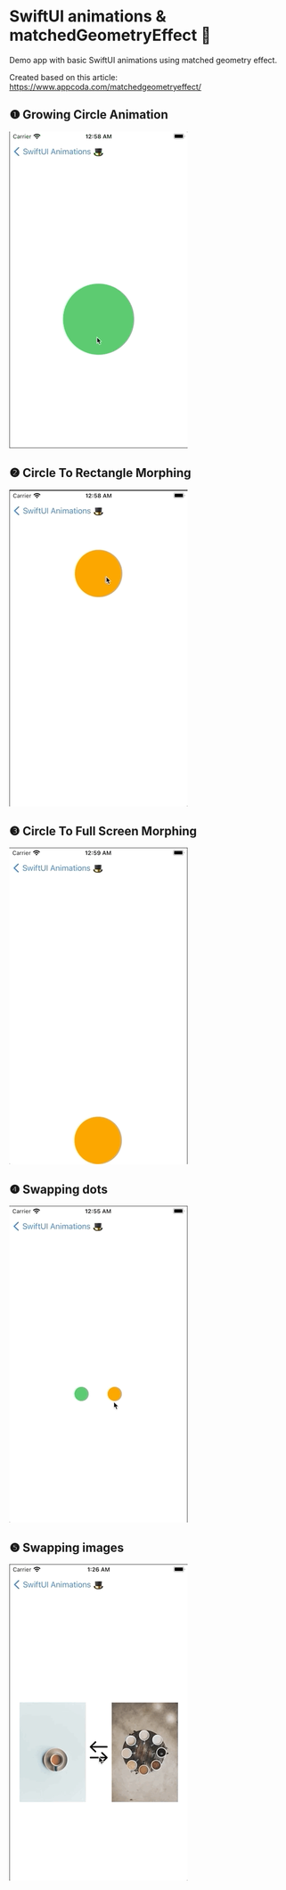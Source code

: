 # SwiftUI animations & matchedGeometryEffect 🎩

Demo app with basic SwiftUI animations using matched geometry effect.

Created based on this article: <https://www.appcoda.com/matchedgeometryeffect/>

## ❶ Growing Circle Animation

![Growing Circle Animation](README_assets/circleAnimation.gif)

## ❷ Circle To Rectangle Morphing

![Circle Rectangle Animation](README_assets/circleRectangleAnimation.gif)

## ❸ Circle To Full Screen Morphing

![Circle Full Screen Animation](README_assets/circleFullScreenAnimation.gif)

## ❹ Swapping dots

![Swapping Dots](README_assets/swappingDots.gif)

## ❺ Swapping images

![Swapping Images](README_assets/swappingImages.gif)
